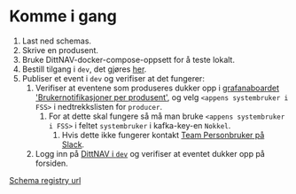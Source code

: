 # Komme i gang

1. Last ned schemas.
1. Skrive en produsent.
1. Bruke DittNAV-docker-compose-oppsett for å teste lokalt.
1. Bestill tilgang i `dev`, det gjøres [her](https://github.com/navikt/brukernotifikasjon-topic-iac).
1. Publiser et event i `dev` og verifiser at det fungerer:
    1. Verifiser at eventene som produseres dukker opp i [grafanaboardet 'Brukernotifikasjoner per produsent'](https://grafana.adeo.no/d/jXntDVWGk/brukernotifikasjoner-per-produsent?orgId=1&refresh=5m&var-env=dev&var-cluster=dev-sbs&var-cluster_fss=dev-fss&var-namespace=q1), og velg `<appens systembruker i FSS>` i nedtrekkslisten for `producer`.
        1. For at dette skal fungere så må man bruke `<appens systembruker i FSS>` i feltet `systembruker` i kafka-key-en `Nokkel`. 
            1. Hvis dette ikke fungerer kontakt [Team Personbruker på Slack](https://nav-it.slack.com/archives/C9CJ794PP).
    1. Logg inn på [DittNAV i `dev`](https://www.dev.nav.no/person/dittnav) og verifiser at eventet dukker opp på forsiden.          

 
[Schema registry url](https://confluence.adeo.no/pages/viewpage.action?pageId=239339073)
